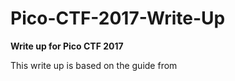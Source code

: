 # Pico-CTF-2017-Write-Up

**Write up for Pico CTF 2017** 

This write up is based on the guide from 
<!--stackedit_data:
eyJoaXN0b3J5IjpbLTIxMzU1NTUyNTNdfQ==
-->